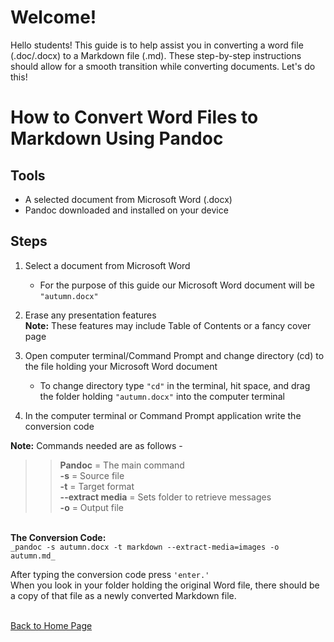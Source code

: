 # Welcome! 
 Hello students! This guide is to help assist you in converting a word file (.doc/.docx) to a Markdown file (.md). These step-by-step instructions should allow for a smooth transition while converting documents. Let's do this!
# How to Convert Word Files to Markdown Using Pandoc 

## Tools 
-	A selected document from Microsoft Word (.docx)
-	Pandoc downloaded and installed on your device
## Steps 
1)	Select a document from Microsoft Word <br>
    - For the purpose of this guide our Microsoft Word document will be `"autumn.docx"`
2)	Erase any presentation features 
<br> **Note:** These features may include Table of Contents or a fancy cover page

3)	Open computer terminal/Command Prompt and change directory (cd) to the file holding your Microsoft Word document <br>
    - To change directory type `"cd"` in the terminal, hit space, and drag the folder holding `"autumn.docx"` into the computer terminal
4)	In the computer terminal or Command Prompt application write the conversion code

**Note:** Commands needed are as follows - <br>  
>>	**Pandoc** = The main command <br>
	**-s** = Source file <br>
	**-t** = Target format
	<br> **--extract media** = Sets folder to retrieve messages 
	<br> **-o** = Output file 

<br>**The Conversion Code:** <br>
`_pandoc -s autumn.docx -t markdown --extract-media=images -o autumn.md_`

After typing the conversion code press `'enter.'` <br> When you look in your folder holding the original Word file, there should be a copy of that file as a newly converted Markdown file. 
	 



<br>[Back to Home Page](index.md)